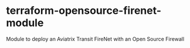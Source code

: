# terraform-opensource-firenet-module
Module to deploy an Aviatrix Transit FireNet with an Open Source Firewall

